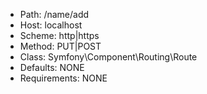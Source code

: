 - Path: /name/add
- Host: localhost
- Scheme: http|https
- Method: PUT|POST
- Class: Symfony\Component\Routing\Route
- Defaults: NONE
- Requirements: NONE
